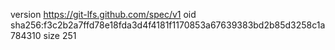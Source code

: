 version https://git-lfs.github.com/spec/v1
oid sha256:f3c2b2a7ffd78e18fda3d4f4181f1170853a67639383bd2b85d3258c1a784310
size 251
